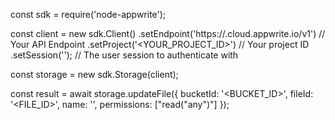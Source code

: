 const sdk = require('node-appwrite');

const client = new sdk.Client()
    .setEndpoint('https://<REGION>.cloud.appwrite.io/v1') // Your API Endpoint
    .setProject('<YOUR_PROJECT_ID>') // Your project ID
    .setSession(''); // The user session to authenticate with

const storage = new sdk.Storage(client);

const result = await storage.updateFile({
    bucketId: '<BUCKET_ID>',
    fileId: '<FILE_ID>',
    name: '<NAME>',
    permissions: ["read("any")"]
});
